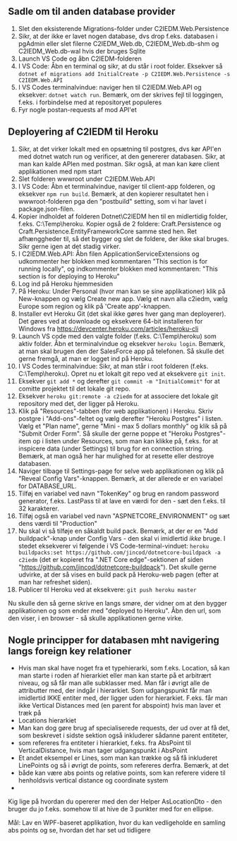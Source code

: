  ## Sadle om til anden database provider
1) Slet den eksisterende Migrations-folder under C2IEDM.Web.Persistence
2) Sikr, at der ikke er lavet nogen database, dvs drop f.eks. databasen i pgAdmin eller slet filerne C2IEDM_Web.db, C2IEDM_Web.db-shm og C2IEDM_Web.db-wal hvis der bruges Sqlite
3) Launch VS Code og åbn C2IEDM-folderen
4) I VS Code: Åbn en terminal og sikr, at du står i root folder. Eksekver så `dotnet ef migrations add InitialCreate -p C2IEDM.Web.Persistence -s C2IEDM.Web.API`
5) I VS Codes terminalvindue: naviger hen til C2IEDM.Web.API og eksekver: `dotnet watch run`. Bemærk, om der skrives fejl til loggingen, f.eks. i forbindelse med at repositoryet populeres
6) Fyr nogle postan-requests af mod API'et

## Deployering af C2IEDM til Heroku

1) Sikr, at det virker lokalt med en opsætning til postgres, dvs kør API'en med dotnet watch run og verificer, at den genererer databasen. Sikr, at man kan kalde APIen med postman. Sikr også, at man kan køre client applikationen med npm start
2) Slet folderen wwwroot under C2IEDM.Web.API
3) I VS Code: Åbn et terminalvindue, naviger til client-app folderen, og eksekver `npm run build`. Bemærk, at den kopierer resultatet hen i wwwroot-folderen pga den "postbuild" setting, som vi har lavet i package.json-filen.
4) Kopier indholdet af folderen Dotnet\C2IEDM hen til en midlertidig folder, f.eks. C:\Temp\heroku. Kopier også de 2 foldere: Craft.Persistence og Craft.Persistence.EntityFrameworkCore samme sted hen. Ret afhænggheder til, så det bygger og slet de foldere, der ikke skal bruges. Sikr gerne igen at det stadig virker.
5) I C2IEDM.Web.API: Åbn filen ApplicationServiceExtensions og udkommenter her blokken med kommentaren "This section is for running locally", og indkommenter blokken med kommentaren: "This section is for deploying to Heroku"
6) Log ind på Heroku hjemmesiden
7) På Heroku: Under Personal (hvor man kan se sine applikationer) klik på New-knappen og vælg Create new app. Vælg et navn alla c2iedm, vælg Europe som region og klik på 'Create app'-knappen.
8) Installer evt Heroku Git (det skal ikke gøres hver gang man deployerer). Det gøres ved at downloade og eksekvere 64-bit installeren for Windows fra https://devcenter.heroku.com/articles/heroku-cli
9) Launch VS code med den valgte folder (f.eks. C:\Temp\heroku) som aktiv folder. Åbn et terminalvindue og eksekver `heroku login`. Bemærk, at man skal brugen den der SalesForce app på telefonen. Så skulle det gerne fremgå, at man er logget ind på Heroku.
10) I VS Codes terminalvindue: Sikr, at man står i root folderen (f.eks. C:\Temp\heroku). Opret nu et lokalt git repo ved at eksekvere `git init`.
11) Eksekver `git add *` og derefter `git commit -m "InitialCommit"` for at comitte projektet til det lokale git repo.
12) Eksekver `heroku git:remote -a c2iedm` for at associere det lokale git repository med det, der ligger på Heroku.
13) Klik på "Resources"-tabben (for web applikationen) i Heroku. Skriv postgre i "Add-ons"-feltet og vælg derefter "Heroku Postgres" i listen. Vælg et "Plan name", gerne "Mini - max 5 dollars monthly" og klik så på "Submit Order Form". Så skulle der gerne poppe et "Heroku Postgres"-item op i listen under Resources, som man kan klikke på, f.eks. for at inspicere data (under Settings) til brug for en connection string. Bemærk, at man også her har mulighed for at resette eller destroye databasen.
14) Naviger tilbage til Settings-page for selve web applikationen og klik på "Reveal Config Vars"-knappen. Bemærk, at der allerede er en variabel for DATABASE_URL.
15) Tilføj en variabel ved navn "TokenKey" og brug en random password generator, f.eks. LastPass til at lave en værdi for den - sæt den f.eks. til 32 karakterer.
16) Tilføj også en variabel ved navn "ASPNETCORE_ENVIRONMENT" og sæt dens værdi til "Production"
17) Nu skal vi så tilføje en såkaldt build pack. Bemærk, at der er en "Add buildpack"-knap under Config Vars - den skal vi imidlertid *ikke* bruge. I stedet eksekverer vi følgende i VS Code-terminal-vinduet: `heroku buildpacks:set https://github.com/jincod/dotnetcore-buildpack -a c2iedm` (det er kopieret fra ".NET Core edge"-sektionen af siden "https://github.com/jincod/dotnetcore-buildpack"). Det skulle gerne udvirke, at der så vises en build pack på Heroku-web pagen (efter at man har refreshet siden).
18) Publicer til Heroku ved at eksekvere: `git push heroku master`

Nu skulle den så gerne skrive en langs smøre, der vidner om at den bygger applikationen og som ender med "deployed to Heroku". Åbn den url, som den viser, i en browser - så skulle applikationen gerne virke.

## Nogle principper for databasen mht navigering langs foreign key relationer
* Hvis man skal have noget fra et typehierarki, som f.eks. Location, så kan man starte i roden af hierarkiet eller man kan starte på et arbitrært 
  niveau, og så får man alle subklasser med. Man får i øvrigt alle de attributter med, der indgår i hierarkiet. Som udgangspunkt får man imidlertid
  IKKE entiter med, der ligger uden for hierarkiet. F.eks. får man ikke Vertical Distances med (en parent for abspoint) hvis man laver et træk på 
* Locations hierarkiet
* Man kan dog gøre brug af specialiserede requests, der ud over at få det, som beskrevet i sidste sektion også inkluderer sådanne parent entiteter,
* som refereres fra entiteter i hierarkiet, f.eks. fra AbsPoint til VerticalDistance, hvis man tager udgangspunkt i AbsPoint
* Et andet eksempel er Lines, som man kan trække og så få inkluderet LinePoints og så i øvrigt de points, som refereres derfra. Bemærk, at det
* både kan være abs points og relative points, som kan referere videre til henholdsvis vertical distance og coordinate system
* 

Kig lige på hvordan du opererer med den der Helper AsLocationDto - den bruger du jo f.eks. somehow til at hive de 3 punkter med for en ellipse.


Mål: Lav en WPF-baseret applikation, hvor du kan vedligeholde en samling abs points og se, hvordan det har set ud tidligere
